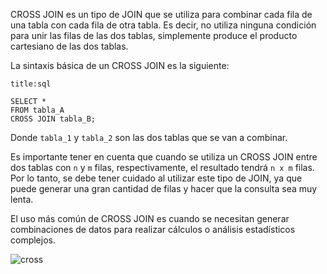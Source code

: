 CROSS JOIN es un tipo de JOIN que se utiliza para combinar cada fila de una tabla con cada fila de otra tabla. Es decir, no utiliza ninguna condición para unir las filas de las dos tablas, simplemente produce el producto cartesiano de las dos tablas.

La sintaxis básica de un CROSS JOIN es la siguiente:

```ad-info
title:sql
```
```
SELECT *
FROM tabla_A
CROSS JOIN tabla_B;
```

Donde `tabla_1` y `tabla_2` son las dos tablas que se van a combinar.

Es importante tener en cuenta que cuando se utiliza un CROSS JOIN entre dos tablas con `n` y `m` filas, respectivamente, el resultado tendrá `n x m` filas. Por lo tanto, se debe tener cuidado al utilizar este tipo de JOIN, ya que puede generar una gran cantidad de filas y hacer que la consulta sea muy lenta.

El uso más común de CROSS JOIN es cuando se necesitan generar combinaciones de datos para realizar cálculos o análisis estadísticos complejos.

![cross](cross.png)
